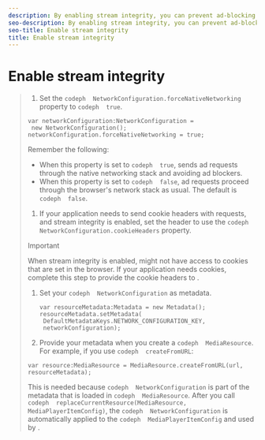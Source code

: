 ```yaml
---
description: By enabling stream integrity, you can prevent ad-blocking software from blocking ads.
seo-description: By enabling stream integrity, you can prevent ad-blocking software from blocking ads.
seo-title: Enable stream integrity
title: Enable stream integrity
---
```


# Enable stream integrity

>1. Set the `codeph  NetworkConfiguration.forceNativeNetworking` property to `codeph  true`.
>   ```
>   var networkConfiguration:NetworkConfiguration = 
>    new NetworkConfiguration(); 
>   networkConfiguration.forceNativeNetworking = true;
>   ```
>   Remember the following:
>* When this property is set to `codeph  true`,  sends ad requests through the native networking stack and avoiding ad blockers.
>* When this property is set to `codeph  false`, ad requests proceed through the browser's network stack as usual. The default is `codeph  false`.
>   
>   
>   
>1. If your application needs to send cookie headers with requests, and stream integrity is enabled, set the header to use the `codeph  NetworkConfiguration.cookieHeaders` property.
>   >[!IMPORTANT]
>   >
>   >When stream integrity is enabled, might not have access to cookies that are set in the browser. If your application needs cookies, complete this step to provide the cookie headers to .
>   
>   
>1. Set your `codeph  NetworkConfiguration` as metadata.
>       
>       ```
>       var resourceMetadata:Metadata = new Metadata(); 
>       resourceMetadata.setMetadata( 
>        DefaultMetadataKeys.NETWORK_CONFIGURATION_KEY, 
>        networkConfiguration);
>       ```
>       
>   
>1. Provide your metadata when you create a `codeph  MediaResource`.
>   For example, if you use `codeph  createFromURL`:
>   ```
>   var resource:MediaResource = MediaResource.createFromURL(url, resourceMetadata);
>   ```
>   
>   This is needed because `codeph  NetworkConfiguration` is part of the metadata that is loaded in `codeph  MediaResource`. After you call `codeph  replaceCurrentResource(MediaResource, MediaPlayerItemConfig)`, the `codeph  NetworkConfiguration` is automatically applied to the `codeph  MediaPlayerItemConfig` and used by .
>   
>   
>   
>   
